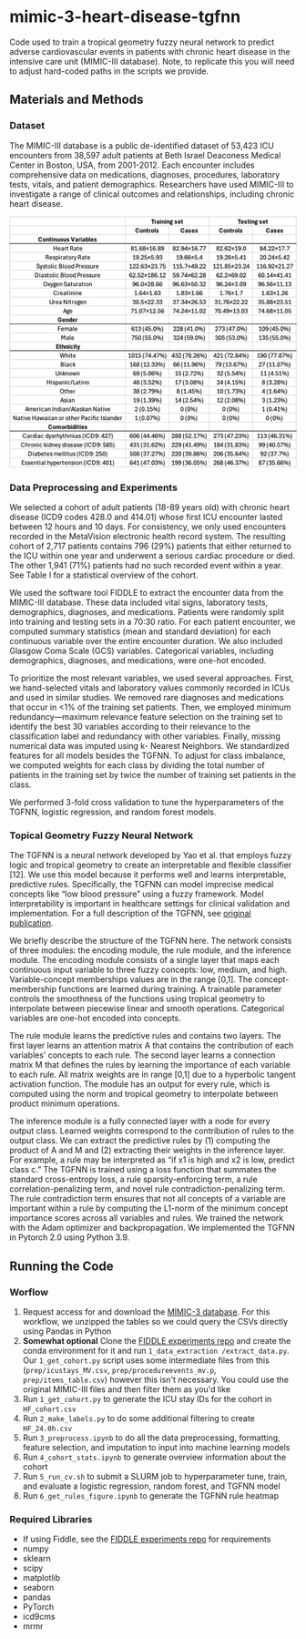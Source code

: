 # mimic-3-heart-disease-tgfnn
Code used to train a tropical geometry fuzzy neural network to predict adverse cardiovascular events in patients with chronic heart disease in the intensive care unit (MIMIC-III database). Note, to replicate this you will need to adjust hard-coded paths in the scripts we provide.

## Materials and Methods
### Dataset

The MIMIC-III database is a public de-identified dataset of 53,423 ICU encounters from 38,597 adult patients at Beth Israel Deaconess Medical Center in Boston, USA, from 2001-2012. Each encounter includes comprehensive data on medications, diagnoses, procedures, laboratory tests, vitals, and patient demographics. Researchers have used MIMIC-III to investigate a range of clinical outcomes and relationships, including chronic heart disease.

![image](image.png)

### Data Preprocessing and Experiments
We selected a cohort of adult patients (18-89 years old) with chronic heart disease (ICD9 codes 428.0 and 414.01) whose first ICU encounter lasted between 12 hours and 10 days. For consistency, we only used encounters recorded in the MetaVision electronic health record system. The resulting cohort of 2,717 patients contains 796 (29%) patients that either returned to the ICU within one year and underwent a serious cardiac procedure or died. The other 1,941 (71%) patients had no such recorded event within a year. See Table I for a statistical overview of the cohort.

We used the software tool FIDDLE to extract the encounter data from the MIMIC-III database. These data included vital signs, laboratory tests, demographics, diagnoses, and medications. Patients were randomly split into training and testing sets in a 70:30 ratio. For each patient encounter, we computed summary statistics (mean and standard deviation) for each continuous variable over the entire encounter duration. We also included Glasgow Coma Scale (GCS) variables. Categorical variables, including demographics, diagnoses, and medications, were one-hot encoded.

To prioritize the most relevant variables, we used several approaches. First, we hand-selected vitals and laboratory values commonly recorded in ICUs and used in similar studies. We removed rare diagnoses and medications that occur in <1% of the training set patients. Then, we employed minimum redundancy—maximum relevance feature selection on the training set to identify the best 30 variables according to their relevance to the classification label and redundancy with other variables. Finally, missing numerical data was imputed using k- Nearest Neighbors. We standardized features for all models besides the TGFNN. To adjust for class imbalance, we computed weights for each class by dividing the total number of patients in the training set by twice the number of training set patients in the class.

We performed 3-fold cross validation to tune the hyperparameters of the TGFNN, logistic regression, and random forest models.

### Topical Geometry Fuzzy Neural Network
The TGFNN is a neural network developed by Yao et al. that employs fuzzy logic and tropical geometry to create an interpretable and flexible classifier [12]. We use this model because it performs well and learns interpretable, predictive rules. Specifically, the TGFNN can model imprecise medical concepts like “low blood pressure” using a fuzzy framework. Model interpretability is important in healthcare settings for clinical validation and implementation. For a full description of the TGFNN, see [original publication](https://pubmed.ncbi.nlm.nih.gov/36194714/).

We briefly describe the structure of the TGFNN here. The network consists of three modules: the encoding module, the rule module, and the inference module.
The encoding module consists of a single layer that maps each continuous input variable to three fuzzy concepts: low, medium, and high. Variable-concept memberships values are in the range [0,1]. The concept-membership functions are learned during training. A trainable parameter controls the smoothness of the functions using tropical geometry to interpolate between piecewise linear and smooth operations. Categorical variables are one-hot encoded into concepts.

The rule module learns the predictive rules and contains two layers. The first layer learns an attention matrix A that contains the contribution of each variables’ concepts to each rule. The second layer learns a connection matrix M that defines the rules by learning the importance of each variable to each rule. All matrix weights are in range [0,1] due to a hyperbolic tangent activation function. The module has an output for every rule, which is computed using the norm and tropical geometry to interpolate between product minimum operations.

The inference module is a fully connected layer with a node for every output class. Learned weights correspond to the contribution of rules to the output class.
We can extract the predictive rules by (1) computing the product of A and M and (2) extracting their weights in the inference layer. For example, a rule may be interpreted as “if x1 is high and x2 is low, predict class c.” The TGFNN is trained using a loss function that summates the standard cross-entropy loss, a rule sparsity-enforcing term, a rule correlation-penalizing term, and novel rule contradiction-penalizing term. The rule contradiction term ensures that not all concepts of a variable are important within a rule by computing the L1-norm of the minimum concept importance scores across all variables and rules. We trained the network with the Adam optimizer and backpropagation. We implemented the TGFNN in Pytorch 2.0 using Python 3.9.

## Running the Code
### Worflow
1. Request access for and download the [MIMIC-3 database](https://mimic.mit.edu/). For this workflow, we unzipped the tables so we could query the CSVs directly using Pandas in Python
2. **Somewhat optional** Clone the [FIDDLE experiments repo](https://github.com/MLD3/FIDDLE-experiments) and create the conda environment for it and run `1_data_extraction
/extract_data.py`. Our `1_get_cohort.py` script uses some intermediate files from this (`prep/icustays_MV.csv`, `prep/procedureevents_mv.p`, `prep/items_table.csv`) however this isn't necessary. You could use the original MIMIC-III files and then filter them as you'd like
3. Run `1_get_cohort.py` to generate the ICU stay IDs for the cohort in `HF_cohort.csv`
4. Run `2_make_labels.py` to do some additional filtering to create `HF_24.0h.csv`
5. Run `3_preprocess.ipynb` to do all the data preprocessing, formatting, feature selection, and imputation to input into machine learning models
6. Run `4_cohort_stats.ipynb` to generate overview information about the cohort
7. Run `5_run_cv.sh` to submit a SLURM job to hyperparameter tune, train, and evaluate a logistic regression, random forest, and TGFNN model
8. Run `6_get_rules_figure.ipynb` to generate the TGFNN rule heatmap

### Required Libraries
- If using Fiddle, see the [FIDDLE experiments repo](https://github.com/MLD3/FIDDLE-experiments) for requirements
- numpy
- sklearn
- scipy
- matplotlib
- seaborn
- pandas
- PyTorch
- icd9cms
- mrmr
